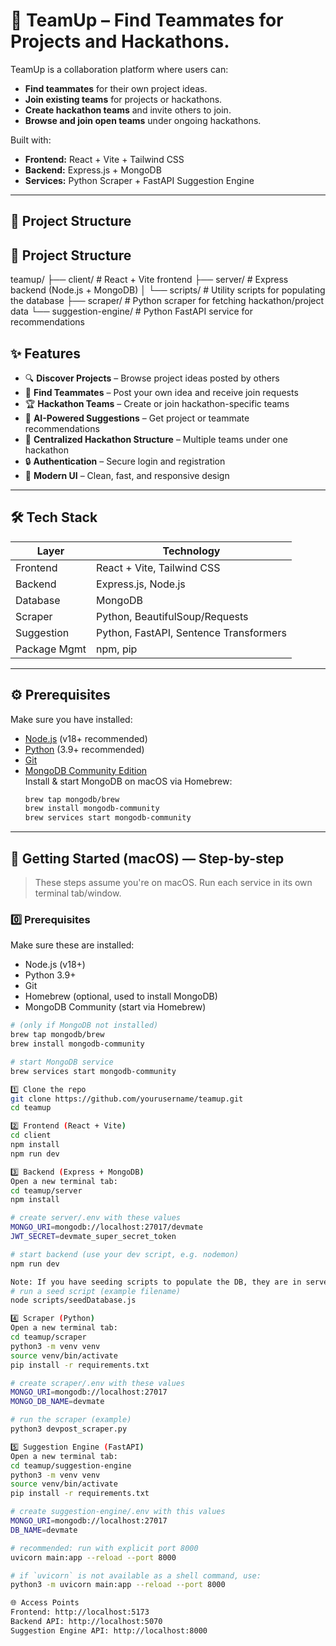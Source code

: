 # 🤝 TeamUp – Find Teammates for Projects and Hackathons.

TeamUp is a collaboration platform where users can:
- **Find teammates** for their own project ideas.
- **Join existing teams** for projects or hackathons.
- **Create hackathon teams** and invite others to join.
- **Browse and join open teams** under ongoing hackathons.

Built with:
- **Frontend:** React + Vite + Tailwind CSS
- **Backend:** Express.js + MongoDB
- **Services:** Python Scraper + FastAPI Suggestion Engine

---

## 📂 Project Structure

## 📂 Project Structure

teamup/
├── client/ # React + Vite frontend
├── server/ # Express backend (Node.js + MongoDB)
│ └── scripts/ # Utility scripts for populating the database
├── scraper/ # Python scraper for fetching hackathon/project data
└── suggestion-engine/ # Python FastAPI service for recommendations

## ✨ Features
- 🔍 **Discover Projects** – Browse project ideas posted by others
- 📢 **Find Teammates** – Post your own idea and receive join requests
- 🏆 **Hackathon Teams** – Create or join hackathon-specific teams
- 🤖 **AI-Powered Suggestions** – Get project or teammate recommendations
- 📜 **Centralized Hackathon Structure** – Multiple teams under one hackathon
- 🔒 **Authentication** – Secure login and registration
- 🌙 **Modern UI** – Clean, fast, and responsive design

---

## 🛠 Tech Stack
| Layer         | Technology |
|--------------|------------|
| Frontend     | React + Vite, Tailwind CSS |
| Backend      | Express.js, Node.js |
| Database     | MongoDB |
| Scraper      | Python, BeautifulSoup/Requests |
| Suggestion   | Python, FastAPI, Sentence Transformers |
| Package Mgmt | npm, pip |

---

## ⚙ Prerequisites
Make sure you have installed:
- [Node.js](https://nodejs.org/) (v18+ recommended)
- [Python](https://www.python.org/) (3.9+ recommended)
- [Git](https://git-scm.com/)
- [MongoDB Community Edition](https://www.mongodb.com/try/download/community)  
  Install & start MongoDB on macOS via Homebrew:
  ```bash
  brew tap mongodb/brew
  brew install mongodb-community
  brew services start mongodb-community

---


## 🚀 Getting Started (macOS) — Step-by-step

> These steps assume you're on macOS. Run each service in its own terminal tab/window.

### 0️⃣ Prerequisites
Make sure these are installed:
- Node.js (v18+)
- Python 3.9+
- Git
- Homebrew (optional, used to install MongoDB)
- MongoDB Community (start via Homebrew)
```bash
# (only if MongoDB not installed)
brew tap mongodb/brew
brew install mongodb-community

# start MongoDB service
brew services start mongodb-community

1️⃣ Clone the repo
git clone https://github.com/yourusername/teamup.git
cd teamup

2️⃣ Frontend (React + Vite)
cd client
npm install
npm run dev

3️⃣ Backend (Express + MongoDB)
Open a new terminal tab:
cd teamup/server
npm install

# create server/.env with these values
MONGO_URI=mongodb://localhost:27017/devmate
JWT_SECRET=devmate_super_secret_token

# start backend (use your dev script, e.g. nodemon)
npm run dev

Note: If you have seeding scripts to populate the DB, they are in server/scripts/. Example:
# run a seed script (example filename)
node scripts/seedDatabase.js

4️⃣ Scraper (Python)
Open a new terminal tab:
cd teamup/scraper
python3 -m venv venv
source venv/bin/activate
pip install -r requirements.txt

# create scraper/.env with these values
MONGO_URI=mongodb://localhost:27017
MONGO_DB_NAME=devmate

# run the scraper (example)
python3 devpost_scraper.py

5️⃣ Suggestion Engine (FastAPI)
Open a new terminal tab:
cd teamup/suggestion-engine
python3 -m venv venv
source venv/bin/activate
pip install -r requirements.txt

# create suggestion-engine/.env with this values
MONGO_URI=mongodb://localhost:27017
DB_NAME=devmate

# recommended: run with explicit port 8000
uvicorn main:app --reload --port 8000

# if `uvicorn` is not available as a shell command, use:
python3 -m uvicorn main:app --reload --port 8000

🌐 Access Points
Frontend: http://localhost:5173
Backend API: http://localhost:5070
Suggestion Engine API: http://localhost:8000